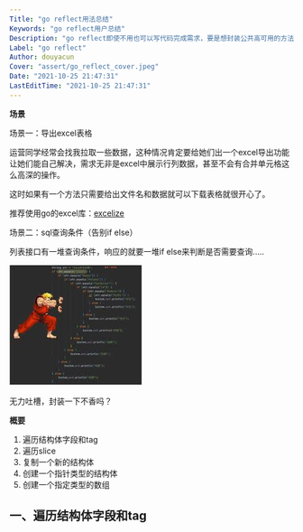```yaml
---
Title: "go reflect用法总结"
Keywords: "go reflect用户总结"
Description: "go reflect即使不用也可以写代码完成需求，要是想封装公共高可用的方法还是需要用的reflect包"
Label: "go reflect"
Author: douyacun
Cover: "assert/go_reflect_cover.jpeg"
Date: "2021-10-25 21:47:31"
LastEditTime: "2021-10-25 21:47:31"
---
```


**场景**

场景一：导出excel表格

运营同学经常会找我拉取一些数据，这种情况肯定要给她们出一个excel导出功能让她们能自己解决，需求无非是excel中展示行列数据，甚至不会有合并单元格这么高深的操作。

这时如果有一个方法只需要给出文件名和数据就可以下载表格就很开心了。

推荐使用go的excel库：[excelize](https://github.com/xuri/excelize)

场景二：sql查询条件（告别if else）

列表接口有一堆查询条件，响应的就要一堆if else来判断是否需要查询.....

![go-ifelse](assert/go-ifelse.jpeg)

无力吐槽，封装一下不香吗？

**概要**

1. 遍历结构体字段和tag
2. 遍历slice
3. 复制一个新的结构体
4. 创建一个指针类型的结构体
5. 创建一个指定类型的数组

## 一、遍历结构体字段和tag

